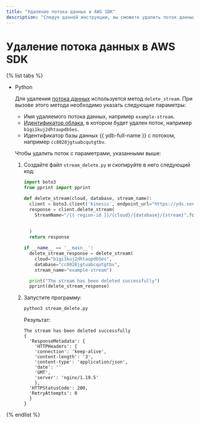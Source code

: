 ```yaml
---
title: "Удаление потока данных в AWS SDK"
description: "Следуя данной инструкции, вы сможете удалить поток данных в AWS SDK."
---
```


# Удаление потока данных в AWS SDK

{% list tabs %}

- Python

  Для удаления [потока данных](../../concepts/glossary.md#stream-concepts) используется метод `delete_stream`.  При вызове этого метода необходимо указать следующие параметры:
  * Имя удаляемого потока данных, например `example-stream`.
  * [Идентификатор облака](../../../resource-manager/operations/cloud/get-id.md), в котором будет удален поток, например `b1gi1kuj2dhtaupdb5es`.
  * Идентификатор базы данных {{ ydb-full-name }} с потоком, например `cc8028jgtuabcqutgtbv`.

  Чтобы удалить поток с параметрами, указанными выше:

  1. Создайте файл `stream_delete.py` и скопируйте в него следующий код:

     ```python
     import boto3
     from pprint import pprint

     def delete_stream(cloud, database, stream_name):
       client = boto3.client('kinesis', endpoint_url="https://yds.serverless.yandexcloud.net")
       response = client.delete_stream(
         StreamName="/{{ region-id }}/{cloud}/{database}/{stream}".format(cloud=cloud,
                                                                       database=database,
                                                                       stream=stream_name)
       )
       return response

     if __name__ == '__main__':
       delete_stream_response = delete_stream(
         cloud="b1gi1kuj2dhtaupdb5es",
         database="cc8028jgtuabcqutgtbv",
         stream_name="example-stream")

       print("The stream has been deleted successfully")
       pprint(delete_stream_response)
     ```

  1. Запустите программу:

     ```bash
     python3 stream_delete.py
     ```

     Результат:

     ```text
     The stream has been deleted successfully
     {
       'ResponseMetadata': {
         'HTTPHeaders': {
         'connection': 'keep-alive',
         'content-length': '3',
         'content-type': 'application/json',
         'date': ''
         'GMT',
         'server': 'nginx/1.19.5'
         },
       'HTTPStatusCode': 200,
       'RetryAttempts': 0
       }
     }
     ```

{% endlist %}